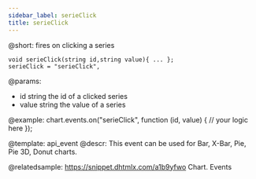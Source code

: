 ```yaml
---
sidebar_label: serieClick
title: serieClick
---          
```


@short:
fires on clicking a series

```todoapi
void serieClick(string id,string value){ ... };
serieClick = "serieClick",
```

@params:
- id    string      the id of a clicked series
- value     string  the value of a series


@example:
chart.events.on("serieClick", function (id, value) {
    // your logic here
});


@template: api_event
@descr:
This event can be used for Bar, X-Bar, Pie, Pie 3D, Donut charts.

@relatedsample:
https://snippet.dhtmlx.com/a1b9yfwo	Chart. Events


